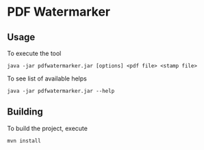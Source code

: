 # PDF Watermarker

## Usage

To execute the tool

```text
java -jar pdfwatermarker.jar [options] <pdf file> <stamp file>
```

To see list of available helps

```text
java -jar pdfwatermarker.jar --help
```

## Building

To build the project, execute

```bash
mvn install
```
